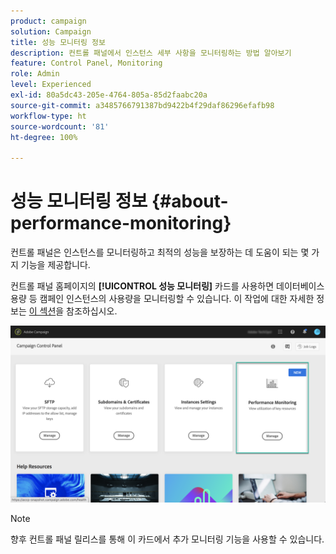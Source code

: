```yaml
---
product: campaign
solution: Campaign
title: 성능 모니터링 정보
description: 컨트롤 패널에서 인스턴스 세부 사항을 모니터링하는 방법 알아보기
feature: Control Panel, Monitoring
role: Admin
level: Experienced
exl-id: 80a5dc43-205e-4764-805a-85d2faabc20a
source-git-commit: a3485766791387bd9422b4f29daf86296efafb98
workflow-type: ht
source-wordcount: '81'
ht-degree: 100%

---
```


# 성능 모니터링 정보 {#about-performance-monitoring}

컨트롤 패널은 인스턴스를 모니터링하고 최적의 성능을 보장하는 데 도움이 되는 몇 가지 기능을 제공합니다.

컨트롤 패널 홈페이지의 **[!UICONTROL 성능 모니터링]** 카드를 사용하면 데이터베이스 용량 등 캠페인 인스턴스의 사용량을 모니터링할 수 있습니다. 이 작업에 대한 자세한 정보는 [이 섹션](../../performance-monitoring/using/database-monitoring.md)을 참조하십시오.

![](assets/performance_card.png)

>[!NOTE]
>
>향후 컨트롤 패널 릴리스를 통해 이 카드에서 추가 모니터링 기능을 사용할 수 있습니다.

